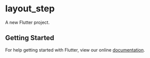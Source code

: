 # layout_step

A new Flutter project.

## Getting Started

For help getting started with Flutter, view our online
[documentation](https://flutter.io/).
